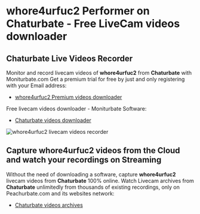 # whore4urfuc2 Performer on Chaturbate - Free LiveCam videos downloader

## Chaturbate Live Videos Recorder

Monitor and record livecam videos of **whore4urfuc2** from **Chaturbate** with Moniturbate.com
Get a premium trial for free by just and only registering with your Email address:
* [whore4urfuc2 Premium videos downloader](https://moniturbate.com/request-demo-licence-key.html)

Free livecam videos downloader - Moniturbate Software:
* [Chaturbate videos downloader](https://moniturbate.com/moniturbate-download-software.html)

![whore4urfuc2 livecam videos recorder](https://peachurnet.com/templates/moniturbate-software.png)


## Capture whore4urfuc2 videos from the Cloud and watch your recordings on Streaming

Without the need of downloading a software, capture **whore4urfuc2** livecam videos from **Chaturbate** 100% online.
Watch Livecam archives from **Chaturbate** unlimitedly from thousands of existing recordings, only on Peachurbate.com and its websites network:
* [Chaturbate videos archives](https://peachurnet.com/)